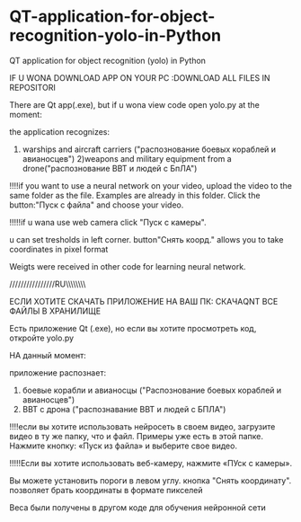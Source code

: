 # QT-application-for-object-recognition-yolo-in-Python
QT application for object recognition (yolo) in Python


IF U WONA DOWNLOAD APP ON YOUR PC :DOWNLOAD ALL FILES IN REPOSITORI

There are Qt app(.exe), but if u wona view code open yolo.py
at the moment:

the application recognizes:
1) warships and aircraft carriers ("распознование боевых кораблей и авианосцев")
2)weapons and military equipment from a drone("распознование ВВТ и людей с БпЛА")


!!!!if you want to use a neural network on your video, upload the video to the same folder as the file.
Examples are already in this folder.
Сlick the button:"Пуск с файла" and choose your video.

!!!!!if u wana use web camera click "Пуск с камеры".

u can set tresholds in left corner.
button"Снять коорд." allows you to take coordinates in pixel format



Weigts were received in other code for learning neural network.



////////////////RU\\\\\\\\\\\\\\\\


ЕСЛИ ХОТИТЕ СКАЧАТЬ ПРИЛОЖЕНИЕ НА ВАШ ПК: СКАЧАQNT ВСЕ ФАЙЛЫ В ХРАНИЛИЩЕ

Есть приложение Qt (.exe), но если вы хотите просмотреть код, откройте yolo.py

НА данный момент:

приложение распознает:
1) боевые корабли и авианосцы ("Распознование боевых кораблей и авианосцев")
2) ВВТ с дрона ("распознавание ВВТ и людей с БПЛА")


!!!!если вы хотите использовать нейросеть в своем видео, загрузите видео в ту же папку, что и файл.
Примеры уже есть в этой папке.
Нажмите кнопку: «Пуск из файла» и выберите свое видео.

!!!!!Если вы хотите использовать веб-камеру, нажмите «ПУск с камеры».

Вы можете установить пороги в левом углу.
кнопка "Снять координату". позволяет брать координаты в формате пикселей



Веса были получены в другом коде для обучения нейронной сети
